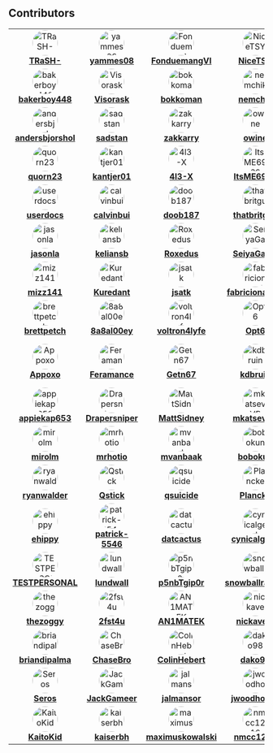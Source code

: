 ## Contributors

<!-- readme: contributors -start -->
<table style="width: 100%;">
<tr>    
    <td align="center">
            <img src="https://avatars.githubusercontent.com/u/6155095?v=4&v=4" style="width: 50px; border-radius: 50%;" alt="TRaSH-"/>
            <br />
            <b><a href="https://github.com/TRaSH-">TRaSH-</a></b>
    </td>    
    <td align="center">
            <img src="https://avatars.githubusercontent.com/u/111231042?v=4&v=4" style="width: 50px; border-radius: 50%;" alt="yammes08"/>
            <br />
            <b><a href="https://github.com/yammes08">yammes08</a></b>
    </td>    
    <td align="center">
            <img src="https://avatars.githubusercontent.com/u/15520607?v=4&v=4" style="width: 50px; border-radius: 50%;" alt="FonduemangVI"/>
            <br />
            <b><a href="https://github.com/FonduemangVI">FonduemangVI</a></b>
    </td>    
    <td align="center">
            <img src="https://avatars.githubusercontent.com/u/38940602?v=4&v=4" style="width: 50px; border-radius: 50%;" alt="NiceTSY"/>
            <br />
            <b><a href="https://github.com/NiceTSY">NiceTSY</a></b>
    </td>    
    <td align="center">
            <img src="https://avatars.githubusercontent.com/u/47067662?v=4&v=4" style="width: 50px; border-radius: 50%;" alt="nuxencs"/>
            <br />
            <b><a href="https://github.com/nuxencs">nuxencs</a></b>
    </td>
</tr>
<tr>    
    <td align="center">
            <img src="https://avatars.githubusercontent.com/u/55419169?v=4&v=4" style="width: 50px; border-radius: 50%;" alt="bakerboy448"/>
            <br />
            <b><a href="https://github.com/bakerboy448">bakerboy448</a></b>
    </td>    
    <td align="center">
            <img src="https://avatars.githubusercontent.com/u/54461452?v=4&v=4" style="width: 50px; border-radius: 50%;" alt="Visorask"/>
            <br />
            <b><a href="https://github.com/Visorask">Visorask</a></b>
    </td>    
    <td align="center">
            <img src="https://avatars.githubusercontent.com/u/7511367?v=4&v=4" style="width: 50px; border-radius: 50%;" alt="bokkoman"/>
            <br />
            <b><a href="https://github.com/bokkoman">bokkoman</a></b>
    </td>    
    <td align="center">
            <img src="https://avatars.githubusercontent.com/u/725456?v=4&v=4" style="width: 50px; border-radius: 50%;" alt="nemchik"/>
            <br />
            <b><a href="https://github.com/nemchik">nemchik</a></b>
    </td>    
    <td align="center">
            <img src="https://avatars.githubusercontent.com/u/39887349?v=4&v=4" style="width: 50px; border-radius: 50%;" alt="rg9400"/>
            <br />
            <b><a href="https://github.com/rg9400">rg9400</a></b>
    </td>
</tr>
<tr>    
    <td align="center">
            <img src="https://avatars.githubusercontent.com/u/161516010?v=4&v=4" style="width: 50px; border-radius: 50%;" alt="andersbjorshol"/>
            <br />
            <b><a href="https://github.com/andersbjorshol">andersbjorshol</a></b>
    </td>    
    <td align="center">
            <img src="https://avatars.githubusercontent.com/u/76420253?v=4&v=4" style="width: 50px; border-radius: 50%;" alt="sadstan"/>
            <br />
            <b><a href="https://github.com/sadstan">sadstan</a></b>
    </td>    
    <td align="center">
            <img src="https://avatars.githubusercontent.com/u/123845855?v=4&v=4" style="width: 50px; border-radius: 50%;" alt="zakkarry"/>
            <br />
            <b><a href="https://github.com/zakkarry">zakkarry</a></b>
    </td>    
    <td align="center">
            <img src="https://avatars.githubusercontent.com/u/4283702?v=4&v=4" style="width: 50px; border-radius: 50%;" alt="owine"/>
            <br />
            <b><a href="https://github.com/owine">owine</a></b>
    </td>    
    <td align="center">
            <img src="https://avatars.githubusercontent.com/u/1768054?v=4&v=4" style="width: 50px; border-radius: 50%;" alt="rcdailey"/>
            <br />
            <b><a href="https://github.com/rcdailey">rcdailey</a></b>
    </td>
</tr>
<tr>    
    <td align="center">
            <img src="https://avatars.githubusercontent.com/u/6703012?v=4&v=4" style="width: 50px; border-radius: 50%;" alt="quorn23"/>
            <br />
            <b><a href="https://github.com/quorn23">quorn23</a></b>
    </td>    
    <td align="center">
            <img src="https://avatars.githubusercontent.com/u/140897249?v=4&v=4" style="width: 50px; border-radius: 50%;" alt="kantjer01"/>
            <br />
            <b><a href="https://github.com/kantjer01">kantjer01</a></b>
    </td>    
    <td align="center">
            <img src="https://avatars.githubusercontent.com/u/108864960?v=4&v=4" style="width: 50px; border-radius: 50%;" alt="4l3-X"/>
            <br />
            <b><a href="https://github.com/4l3-X">4l3-X</a></b>
    </td>    
    <td align="center">
            <img src="https://avatars.githubusercontent.com/u/89707006?v=4&v=4" style="width: 50px; border-radius: 50%;" alt="ItsME6969"/>
            <br />
            <b><a href="https://github.com/ItsME6969">ItsME6969</a></b>
    </td>    
    <td align="center">
            <img src="https://avatars.githubusercontent.com/u/8321115?v=4&v=4" style="width: 50px; border-radius: 50%;" alt="austinwbest"/>
            <br />
            <b><a href="https://github.com/austinwbest">austinwbest</a></b>
    </td>
</tr>
<tr>    
    <td align="center">
            <img src="https://avatars.githubusercontent.com/u/16525024?v=4&v=4" style="width: 50px; border-radius: 50%;" alt="userdocs"/>
            <br />
            <b><a href="https://github.com/userdocs">userdocs</a></b>
    </td>    
    <td align="center">
            <img src="https://avatars.githubusercontent.com/u/3604363?v=4&v=4" style="width: 50px; border-radius: 50%;" alt="calvinbui"/>
            <br />
            <b><a href="https://github.com/calvinbui">calvinbui</a></b>
    </td>    
    <td align="center">
            <img src="https://avatars.githubusercontent.com/u/60312740?v=4&v=4" style="width: 50px; border-radius: 50%;" alt="doob187"/>
            <br />
            <b><a href="https://github.com/doob187">doob187</a></b>
    </td>    
    <td align="center">
            <img src="https://avatars.githubusercontent.com/u/10825337?v=4&v=4" style="width: 50px; border-radius: 50%;" alt="thatbritguy"/>
            <br />
            <b><a href="https://github.com/thatbritguy">thatbritguy</a></b>
    </td>    
    <td align="center">
            <img src="https://avatars.githubusercontent.com/u/246550?v=4&v=4" style="width: 50px; border-radius: 50%;" alt="foux"/>
            <br />
            <b><a href="https://github.com/foux">foux</a></b>
    </td>
</tr>
<tr>    
    <td align="center">
            <img src="https://avatars.githubusercontent.com/u/12141407?v=4&v=4" style="width: 50px; border-radius: 50%;" alt="jasonla"/>
            <br />
            <b><a href="https://github.com/jasonla">jasonla</a></b>
    </td>    
    <td align="center">
            <img src="https://avatars.githubusercontent.com/u/22099779?v=4&v=4" style="width: 50px; border-radius: 50%;" alt="keliansb"/>
            <br />
            <b><a href="https://github.com/keliansb">keliansb</a></b>
    </td>    
    <td align="center">
            <img src="https://avatars.githubusercontent.com/u/7110194?v=4&v=4" style="width: 50px; border-radius: 50%;" alt="Roxedus"/>
            <br />
            <b><a href="https://github.com/Roxedus">Roxedus</a></b>
    </td>    
    <td align="center">
            <img src="https://avatars.githubusercontent.com/u/40237982?v=4&v=4" style="width: 50px; border-radius: 50%;" alt="SeiyaGame"/>
            <br />
            <b><a href="https://github.com/SeiyaGame">SeiyaGame</a></b>
    </td>    
    <td align="center">
            <img src="https://avatars.githubusercontent.com/u/6587950?v=4&v=4" style="width: 50px; border-radius: 50%;" alt="saltydk"/>
            <br />
            <b><a href="https://github.com/saltydk">saltydk</a></b>
    </td>
</tr>
<tr>    
    <td align="center">
            <img src="https://avatars.githubusercontent.com/u/20839616?v=4&v=4" style="width: 50px; border-radius: 50%;" alt="mizz141"/>
            <br />
            <b><a href="https://github.com/mizz141">mizz141</a></b>
    </td>    
    <td align="center">
            <img src="https://avatars.githubusercontent.com/u/1890076?v=4&v=4" style="width: 50px; border-radius: 50%;" alt="Kuredant"/>
            <br />
            <b><a href="https://github.com/Kuredant">Kuredant</a></b>
    </td>    
    <td align="center">
            <img src="https://avatars.githubusercontent.com/u/1005550?v=4&v=4" style="width: 50px; border-radius: 50%;" alt="jsatk"/>
            <br />
            <b><a href="https://github.com/jsatk">jsatk</a></b>
    </td>    
    <td align="center">
            <img src="https://avatars.githubusercontent.com/u/15933?v=4&v=4" style="width: 50px; border-radius: 50%;" alt="fabricionaweb"/>
            <br />
            <b><a href="https://github.com/fabricionaweb">fabricionaweb</a></b>
    </td>    
    <td align="center">
            <img src="https://avatars.githubusercontent.com/u/85573606?v=4&v=4" style="width: 50px; border-radius: 50%;" alt="Davo1624"/>
            <br />
            <b><a href="https://github.com/Davo1624">Davo1624</a></b>
    </td>
</tr>
<tr>    
    <td align="center">
            <img src="https://avatars.githubusercontent.com/u/38706195?v=4&v=4" style="width: 50px; border-radius: 50%;" alt="brettpetch"/>
            <br />
            <b><a href="https://github.com/brettpetch">brettpetch</a></b>
    </td>    
    <td align="center">
            <img src="https://avatars.githubusercontent.com/u/109389709?v=4&v=4" style="width: 50px; border-radius: 50%;" alt="8a8al00ey"/>
            <br />
            <b><a href="https://github.com/8a8al00ey">8a8al00ey</a></b>
    </td>    
    <td align="center">
            <img src="https://avatars.githubusercontent.com/u/55123373?v=4&v=4" style="width: 50px; border-radius: 50%;" alt="voltron4lyfe"/>
            <br />
            <b><a href="https://github.com/voltron4lyfe">voltron4lyfe</a></b>
    </td>    
    <td align="center">
            <img src="https://avatars.githubusercontent.com/u/82363306?v=4&v=4" style="width: 50px; border-radius: 50%;" alt="Opt6"/>
            <br />
            <b><a href="https://github.com/Opt6">Opt6</a></b>
    </td>    
    <td align="center">
            <img src="https://avatars.githubusercontent.com/u/85502276?v=4&v=4" style="width: 50px; border-radius: 50%;" alt="KnifeFed"/>
            <br />
            <b><a href="https://github.com/KnifeFed">KnifeFed</a></b>
    </td>
</tr>
<tr>    
    <td align="center">
            <img src="https://avatars.githubusercontent.com/u/17850993?v=4&v=4" style="width: 50px; border-radius: 50%;" alt="Appoxo"/>
            <br />
            <b><a href="https://github.com/Appoxo">Appoxo</a></b>
    </td>    
    <td align="center">
            <img src="https://avatars.githubusercontent.com/u/38938175?v=4&v=4" style="width: 50px; border-radius: 50%;" alt="Feramance"/>
            <br />
            <b><a href="https://github.com/Feramance">Feramance</a></b>
    </td>    
    <td align="center">
            <img src="https://avatars.githubusercontent.com/u/51862012?v=4&v=4" style="width: 50px; border-radius: 50%;" alt="Getn67"/>
            <br />
            <b><a href="https://github.com/Getn67">Getn67</a></b>
    </td>    
    <td align="center">
            <img src="https://avatars.githubusercontent.com/u/3851711?v=4&v=4" style="width: 50px; border-radius: 50%;" alt="kdbruin"/>
            <br />
            <b><a href="https://github.com/kdbruin">kdbruin</a></b>
    </td>    
    <td align="center">
            <img src="https://avatars.githubusercontent.com/u/2387159?v=4&v=4" style="width: 50px; border-radius: 50%;" alt="andrew-kennedy"/>
            <br />
            <b><a href="https://github.com/andrew-kennedy">andrew-kennedy</a></b>
    </td>
</tr>
<tr>    
    <td align="center">
            <img src="https://avatars.githubusercontent.com/u/29512159?v=4&v=4" style="width: 50px; border-radius: 50%;" alt="appiekap653"/>
            <br />
            <b><a href="https://github.com/appiekap653">appiekap653</a></b>
    </td>    
    <td align="center">
            <img src="https://avatars.githubusercontent.com/u/27962761?v=4&v=4" style="width: 50px; border-radius: 50%;" alt="Drapersniper"/>
            <br />
            <b><a href="https://github.com/Drapersniper">Drapersniper</a></b>
    </td>    
    <td align="center">
            <img src="https://avatars.githubusercontent.com/u/45581528?v=4&v=4" style="width: 50px; border-radius: 50%;" alt="MattSidney"/>
            <br />
            <b><a href="https://github.com/MattSidney">MattSidney</a></b>
    </td>    
    <td align="center">
            <img src="https://avatars.githubusercontent.com/u/911677?v=4&v=4" style="width: 50px; border-radius: 50%;" alt="mkatsevVR"/>
            <br />
            <b><a href="https://github.com/mkatsevVR">mkatsevVR</a></b>
    </td>    
    <td align="center">
            <img src="https://avatars.githubusercontent.com/u/16975578?v=4&v=4" style="width: 50px; border-radius: 50%;" alt="aljohn92"/>
            <br />
            <b><a href="https://github.com/aljohn92">aljohn92</a></b>
    </td>
</tr>
<tr>    
    <td align="center">
            <img src="https://avatars.githubusercontent.com/u/9135358?v=4&v=4" style="width: 50px; border-radius: 50%;" alt="mirolm"/>
            <br />
            <b><a href="https://github.com/mirolm">mirolm</a></b>
    </td>    
    <td align="center">
            <img src="https://avatars.githubusercontent.com/u/26902309?v=4&v=4" style="width: 50px; border-radius: 50%;" alt="mrhotio"/>
            <br />
            <b><a href="https://github.com/mrhotio">mrhotio</a></b>
    </td>    
    <td align="center">
            <img src="https://avatars.githubusercontent.com/u/1928231?v=4&v=4" style="width: 50px; border-radius: 50%;" alt="mvanbaak"/>
            <br />
            <b><a href="https://github.com/mvanbaak">mvanbaak</a></b>
    </td>    
    <td align="center">
            <img src="https://avatars.githubusercontent.com/u/12660469?v=4&v=4" style="width: 50px; border-radius: 50%;" alt="bobokun"/>
            <br />
            <b><a href="https://github.com/bobokun">bobokun</a></b>
    </td>    
    <td align="center">
            <img src="https://avatars.githubusercontent.com/u/6205053?v=4&v=4" style="width: 50px; border-radius: 50%;" alt="ToXinE"/>
            <br />
            <b><a href="https://github.com/ToXinE">ToXinE</a></b>
    </td>
</tr>
<tr>    
    <td align="center">
            <img src="https://avatars.githubusercontent.com/u/10901150?v=4&v=4" style="width: 50px; border-radius: 50%;" alt="ryanwalder"/>
            <br />
            <b><a href="https://github.com/ryanwalder">ryanwalder</a></b>
    </td>    
    <td align="center">
            <img src="https://avatars.githubusercontent.com/u/376117?v=4&v=4" style="width: 50px; border-radius: 50%;" alt="Qstick"/>
            <br />
            <b><a href="https://github.com/Qstick">Qstick</a></b>
    </td>    
    <td align="center">
            <img src="https://avatars.githubusercontent.com/u/107214609?v=4&v=4" style="width: 50px; border-radius: 50%;" alt="qsuicide"/>
            <br />
            <b><a href="https://github.com/qsuicide">qsuicide</a></b>
    </td>    
    <td align="center">
            <img src="https://avatars.githubusercontent.com/u/1756802?v=4&v=4" style="width: 50px; border-radius: 50%;" alt="Plancke"/>
            <br />
            <b><a href="https://github.com/Plancke">Plancke</a></b>
    </td>    
    <td align="center">
            <img src="https://avatars.githubusercontent.com/u/1164501?v=4&v=4" style="width: 50px; border-radius: 50%;" alt="pdcamilleri"/>
            <br />
            <b><a href="https://github.com/pdcamilleri">pdcamilleri</a></b>
    </td>
</tr>
<tr>    
    <td align="center">
            <img src="https://avatars.githubusercontent.com/u/157220?v=4&v=4" style="width: 50px; border-radius: 50%;" alt="ehippy"/>
            <br />
            <b><a href="https://github.com/ehippy">ehippy</a></b>
    </td>    
    <td align="center">
            <img src="https://avatars.githubusercontent.com/u/65756895?v=4&v=4" style="width: 50px; border-radius: 50%;" alt="patrick-5546"/>
            <br />
            <b><a href="https://github.com/patrick-5546">patrick-5546</a></b>
    </td>    
    <td align="center">
            <img src="https://avatars.githubusercontent.com/u/107456394?v=4&v=4" style="width: 50px; border-radius: 50%;" alt="datcactus"/>
            <br />
            <b><a href="https://github.com/datcactus">datcactus</a></b>
    </td>    
    <td align="center">
            <img src="https://avatars.githubusercontent.com/u/12488767?v=4&v=4" style="width: 50px; border-radius: 50%;" alt="cynicalgeek"/>
            <br />
            <b><a href="https://github.com/cynicalgeek">cynicalgeek</a></b>
    </td>    
    <td align="center">
            <img src="https://avatars.githubusercontent.com/u/36236331?v=4&v=4" style="width: 50px; border-radius: 50%;" alt="garypiner"/>
            <br />
            <b><a href="https://github.com/garypiner">garypiner</a></b>
    </td>
</tr>
<tr>    
    <td align="center">
            <img src="https://avatars.githubusercontent.com/u/6664588?v=4&v=4" style="width: 50px; border-radius: 50%;" alt="TESTPERSONAL"/>
            <br />
            <b><a href="https://github.com/TESTPERSONAL">TESTPERSONAL</a></b>
    </td>    
    <td align="center">
            <img src="https://avatars.githubusercontent.com/u/23060984?v=4&v=4" style="width: 50px; border-radius: 50%;" alt="lundwall"/>
            <br />
            <b><a href="https://github.com/lundwall">lundwall</a></b>
    </td>    
    <td align="center">
            <img src="https://avatars.githubusercontent.com/u/32445075?v=4&v=4" style="width: 50px; border-radius: 50%;" alt="p5nbTgip0r"/>
            <br />
            <b><a href="https://github.com/p5nbTgip0r">p5nbTgip0r</a></b>
    </td>    
    <td align="center">
            <img src="https://avatars.githubusercontent.com/u/97920769?v=4&v=4" style="width: 50px; border-radius: 50%;" alt="snowballramen"/>
            <br />
            <b><a href="https://github.com/snowballramen">snowballramen</a></b>
    </td>    
    <td align="center">
            <img src="https://avatars.githubusercontent.com/u/18177310?v=4&v=4" style="width: 50px; border-radius: 50%;" alt="s0up4200"/>
            <br />
            <b><a href="https://github.com/s0up4200">s0up4200</a></b>
    </td>
</tr>
<tr>    
    <td align="center">
            <img src="https://avatars.githubusercontent.com/u/500882?v=4&v=4" style="width: 50px; border-radius: 50%;" alt="thezoggy"/>
            <br />
            <b><a href="https://github.com/thezoggy">thezoggy</a></b>
    </td>    
    <td align="center">
            <img src="https://avatars.githubusercontent.com/u/15257926?v=4&v=4" style="width: 50px; border-radius: 50%;" alt="2fst4u"/>
            <br />
            <b><a href="https://github.com/2fst4u">2fst4u</a></b>
    </td>    
    <td align="center">
            <img src="https://avatars.githubusercontent.com/u/15142596?v=4&v=4" style="width: 50px; border-radius: 50%;" alt="AN1MATEK"/>
            <br />
            <b><a href="https://github.com/AN1MATEK">AN1MATEK</a></b>
    </td>    
    <td align="center">
            <img src="https://avatars.githubusercontent.com/u/72708798?v=4&v=4" style="width: 50px; border-radius: 50%;" alt="nickavem"/>
            <br />
            <b><a href="https://github.com/nickavem">nickavem</a></b>
    </td>    
    <td align="center">
            <img src="https://avatars.githubusercontent.com/u/38613762?v=4&v=4" style="width: 50px; border-radius: 50%;" alt="AvAars"/>
            <br />
            <b><a href="https://github.com/AvAars">AvAars</a></b>
    </td>
</tr>
<tr>    
    <td align="center">
            <img src="https://avatars.githubusercontent.com/u/1597820?v=4&v=4" style="width: 50px; border-radius: 50%;" alt="briandipalma"/>
            <br />
            <b><a href="https://github.com/briandipalma">briandipalma</a></b>
    </td>    
    <td align="center">
            <img src="https://avatars.githubusercontent.com/u/290461?v=4&v=4" style="width: 50px; border-radius: 50%;" alt="ChaseBro"/>
            <br />
            <b><a href="https://github.com/ChaseBro">ChaseBro</a></b>
    </td>    
    <td align="center">
            <img src="https://avatars.githubusercontent.com/u/232139?v=4&v=4" style="width: 50px; border-radius: 50%;" alt="ColinHebert"/>
            <br />
            <b><a href="https://github.com/ColinHebert">ColinHebert</a></b>
    </td>    
    <td align="center">
            <img src="https://avatars.githubusercontent.com/u/8067383?v=4&v=4" style="width: 50px; border-radius: 50%;" alt="dako98"/>
            <br />
            <b><a href="https://github.com/dako98">dako98</a></b>
    </td>    
    <td align="center">
            <img src="https://avatars.githubusercontent.com/u/77843475?v=4&v=4" style="width: 50px; border-radius: 50%;" alt="DiscDuck"/>
            <br />
            <b><a href="https://github.com/DiscDuck">DiscDuck</a></b>
    </td>
</tr>
<tr>    
    <td align="center">
            <img src="https://avatars.githubusercontent.com/u/9016208?v=4&v=4" style="width: 50px; border-radius: 50%;" alt="Seros"/>
            <br />
            <b><a href="https://github.com/Seros">Seros</a></b>
    </td>    
    <td align="center">
            <img src="https://avatars.githubusercontent.com/u/2633890?v=4&v=4" style="width: 50px; border-radius: 50%;" alt="JackGameer"/>
            <br />
            <b><a href="https://github.com/JackGameer">JackGameer</a></b>
    </td>    
    <td align="center">
            <img src="https://avatars.githubusercontent.com/u/79274231?v=4&v=4" style="width: 50px; border-radius: 50%;" alt="jalmansor"/>
            <br />
            <b><a href="https://github.com/jalmansor">jalmansor</a></b>
    </td>    
    <td align="center">
            <img src="https://avatars.githubusercontent.com/u/23200350?v=4&v=4" style="width: 50px; border-radius: 50%;" alt="jwoodhouse"/>
            <br />
            <b><a href="https://github.com/jwoodhouse">jwoodhouse</a></b>
    </td>    
    <td align="center">
            <img src="https://avatars.githubusercontent.com/u/10259118?v=4&v=4" style="width: 50px; border-radius: 50%;" alt="jonasgeiler"/>
            <br />
            <b><a href="https://github.com/jonasgeiler">jonasgeiler</a></b>
    </td>
</tr>
<tr>    
    <td align="center">
            <img src="https://avatars.githubusercontent.com/u/9055441?v=4&v=4" style="width: 50px; border-radius: 50%;" alt="KaitoKid"/>
            <br />
            <b><a href="https://github.com/KaitoKid">KaitoKid</a></b>
    </td>    
    <td align="center">
            <img src="https://avatars.githubusercontent.com/u/41852205?v=4&v=4" style="width: 50px; border-radius: 50%;" alt="kaiserbh"/>
            <br />
            <b><a href="https://github.com/kaiserbh">kaiserbh</a></b>
    </td>    
    <td align="center">
            <img src="https://avatars.githubusercontent.com/u/13492750?v=4&v=4" style="width: 50px; border-radius: 50%;" alt="maximuskowalski"/>
            <br />
            <b><a href="https://github.com/maximuskowalski">maximuskowalski</a></b>
    </td>    
    <td align="center">
            <img src="https://avatars.githubusercontent.com/u/48334675?v=4&v=4" style="width: 50px; border-radius: 50%;" alt="nmcc1212"/>
            <br />
            <b><a href="https://github.com/nmcc1212">nmcc1212</a></b>
    </td></table>

<!-- readme: contributors -end -->
